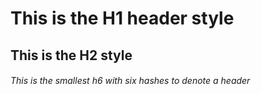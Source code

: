 # This is the H1 header style

## This is the H2 style

###### This is the smallest h6 with six hashes to denote a header
